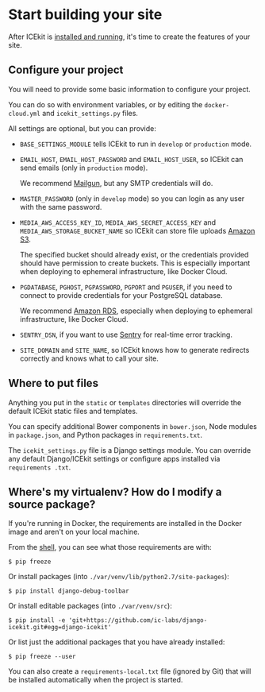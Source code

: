 # Start building your site

After ICEkit is [installed and running](../intro/install.md), it's time to
create the features of your site.

## Configure your project

You will need to provide some basic information to configure your project.

You can do so with environment variables, or by editing the `docker-cloud.yml`
and `icekit_settings.py` files.

All settings are optional, but you can provide:

  * `BASE_SETTINGS_MODULE` tells ICEkit to run in `develop` or `production`
    mode.

  * `EMAIL_HOST`, `EMAIL_HOST_PASSWORD` and `EMAIL_HOST_USER`, so ICEkit can
    send emails (only in `production` mode).

    We recommend [Mailgun](http://www.mailgun.com/), but any SMTP credentials
    will do.

  * `MASTER_PASSWORD` (only in `develop` mode) so you can login as any user
    with the same password.

  * `MEDIA_AWS_ACCESS_KEY_ID`, `MEDIA_AWS_SECRET_ACCESS_KEY` and
    `MEDIA_AWS_STORAGE_BUCKET_NAME` so ICEkit can store file uploads
    [Amazon S3](https://aws.amazon.com/s3/).

    The specified bucket should already exist, or the credentials provided
    should have permission to create buckets. This is especially important when
    deploying to ephemeral infrastructure, like Docker Cloud.

  * `PGDATABASE`, `PGHOST`, `PGPASSWORD`, `PGPORT` and `PGUSER`, if you need to
    connect to provide credentials for your PostgreSQL database.

    We recommend [Amazon RDS](https://aws.amazon.com/rds/), especially when
    deploying to ephemeral infrastructure, like Docker Cloud.

  * `SENTRY_DSN`, if you want to use [Sentry](https://getsentry.com/) for
    real-time error tracking.

  * `SITE_DOMAIN` and `SITE_NAME`, so ICEkit knows how to generate redirects
    correctly and knows what to call your site.

## Where to put files

Anything you put in the `static` or `templates` directories will override the
default ICEkit static files and templates.

You can specify additional Bower components in `bower.json`, Node modules in
`package.json`, and Python packages in `requirements.txt`.

The `icekit_settings.py` file is a Django settings module. You can override any
default Django/ICEkit settings or configure apps installed via `requirements
.txt`.

## Where's my virtualenv? How do I modify a source package?

If you're running in Docker, the requirements are installed in the Docker image
and aren't on your local machine.

From the [shell](commands.md#opening-a-shell), you can see what those
requirements are with:

    $ pip freeze

Or install packages (into `./var/venv/lib/python2.7/site-packages`):

    $ pip install django-debug-toolbar

Or install editable packages (into `./var/venv/src`):

    $ pip install -e 'git+https://github.com/ic-labs/django-icekit.git#egg=django-icekit'

Or list just the additional packages that you have already installed:

    $ pip freeze --user

You can also create a `requirements-local.txt` file (ignored by Git) that will
be installed automatically when the project is started.

